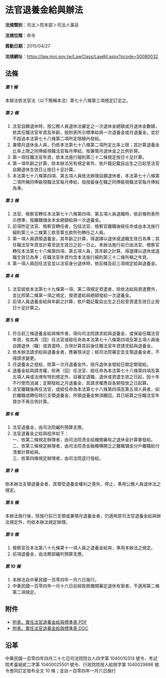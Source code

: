 # 法官退養金給與辦法




**法規類別**：司法＞院本部＞司法人事目

**法規位階**：命令

**異動日期**：2015/04/27  

**法規網址**：https://law.moj.gov.tw/LawClass/LawAll.aspx?pcode=S0080032



## 法條
##### 第 1 條
本辦法依法官法（以下簡稱本法）第七十八條第三項規定訂定之。

##### 第 2 條
1. 法官自願退休時，按公務人員退休法審定之一次退休金總額或月退休金數額，依其任職法官年資及年齡，按附表所示標準給與一次退養金或月退養金，並於不超過本法第七十八條第二項所定限額內發給。
1. 兼領月退休金人員，仍依本法第七十八條第二項所定比率上限；其計算退養金比率上限之同俸級現職法官每月俸給，按兼領月退休金之比例折算。
1. 第一項任職法官年資，依本法施行細則第三十二條規定按日十足計算。
1. 第一項年齡之計算，除本辦法另有規定者外，依戶籍記載自出生之日起至法官自願退休生效日止按日十足計算。
1. 本法第七十八條第四項、第五項人員依法辦理自願退休者，本法第七十八條第二項所稱同俸級現職法官每月俸給，指按最後在職之同俸級現職法官每月俸給為準。

##### 第 3 條
1. 法官、檢察官轉任本法第七十八條第四項、第五項人員退職時，依前條附表所示標準，按離職儲金本金總額給與一次退養金。
1. 前項所定法官、檢察官轉任者，包括法官、檢察官離職後經任命或由本法施行細則第三十二條第三款至第五款所列轉任之人員。
1. 第一項人員請領退養金，其年齡之計算，得選擇以退休或退職生效日為準；其任職法官年資並計算至該生效日之前一日止。本辦法施行前已由法官、檢察官轉任本法第七十八條第四項、第五項人員，其年齡之計算，得選擇以退休或退職生效日為準；任職法官年資均含本法施行細則第三十二條所稱之年資。
1. 第一項人員回任法官並以法官身分退休時，依前條及前三項規定給與退養金。

##### 第 4 條
1. 法官經依本法第七十九條第一項、第二項規定資遣者，除依法給與資遣費外，並比照第二條第一項之規定，按資遣給與總額發給一次退養金。
1. 前項人員退養金給與年齡之計算，依戶籍記載自出生之日起至資遣生效日止按日十足計算之。

##### 第 5 條
1. 符合前三條退養金給與條件者，得向司法院請求給與退養金，或保留任職法官年資，俟其再（回）任法官或經任命為本法第七十八條第四項及第五項人員後自願退休（職）或資遣時，合併計算其前後任職法官年資請求給與退養金。
1. 依本辦法請求給與退養金者，應審慎決定；經司法院審定並支領退養金者，不得請求變更。
1. 月退養金之發給，除第一次月退養金外，按月退休金發給日期定期發給。
1. 退養金給與請求權，除再（回）任法官、經任命為本法第七十八條第四項及第五項人員或法律有特別規定外，自審定退職、退休或資遣生效之日起，因十年不行使而消滅；定期發給之月退養金，其請求權應自各期發放之日起算。
1. 法官離職後再任法官，或經任命為本法第七十八條第四項及第五項人員者，如於離職或轉任時已支領退養金，所領退養金無須繳回，其已結算之任職法官年資亦不再合併計算。

##### 第 6 條
1. 法官退養金，由司法院編列預算支應。
1. 法官退養金之給與程序如下：  
一、依第二條規定辦理者，由司法院憑支給機關審核之退休金計算單發給。  
二、依第三條規定辦理者，由司法院憑金融機構開立之離職儲金分戶離職給付清單計算給與。  
三、依第四條規定辦理者，由司法院逕行發給。

##### 第 7 條
依本辦法支領退養金者，其領受退養金權利之喪失、停止，準用公務人員退休法之規定。

##### 第 8 條
本辦法施行後，除施行前已支領或兼領月退養金者，仍適用原司法官退養金給與辦法規定外，均依本辦法規定辦理。

##### 第 9 條
1. 檢察官及本法第八十九條第十一項人員之退養金給與，準用本辦法之規定。
1. 前項退養金，由法務部編列預算支應。

##### 第 10 條
1. 本辦法自中華民國一百零四年一月六日施行。
1. 中華民國一百零四年一月十六日前經銓敘機關審定退休有案者，不適用第二條第二項規定。
## 附件
* [附表、實任法官退養金給與標準表.PDF](https://law.moj.gov.tw/LawClass/LawGetFile.ashx?FileId=0000236177)
* [附表、實任法官退養金給與標準表.DOC](https://law.moj.gov.tw/LawClass/LawGetFile.ashx?FileId=0000160766)
## 沿革
中華民國一百零四年四月二十七日司法院院台人四字第 1040010314 號令、考試院考臺組貳二字第 10400025501  號令、行政院院授人給揆字第 1040029886 號令會同訂定發布全文 10 條；並自一百零四年一月六日施行
